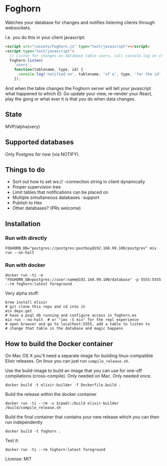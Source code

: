 # Foghorn

Watches your database for changes and notifies listening clients through websockets.

I.e. you do this in your client javascript:
```html
<script src="/assets/Foghorn.js" type="text/javascript"></script>
<script type="text/javascript">
  // Listen for changes on database table users, call console.log on changes
  Foghorn.listen(
    'users',
    function(tablename, type, id) {
      console.log('notified on', tablename, 'of a', type, 'for the id', id);
    });
```

And when the table changes the Foghorn server will tell your javascript what happened to which ID. Go update your view,
re-render your React, play the gong or what ever it is that you do when data changes.

## State

MVP/alpha(very)

## Supported databases

Only Postgres for now (via NOTIFY).

## Things to do

- Sort out how to set ws:// -connection string in client dynamically
- Proper supervision tree
- Limit tables that notifications can be placed on
- Multiple simultaneous databases -support
- Publish to Hex
- Other databases? (PRs welcome)


## Installation

### Run with directly
```
FOGHORN_DB="postgres://postgres:postboy@192.168.99.100/postgres" mix run --no-halt
```

### Run with docker
```
docker run -ti -e "FOGHORN_DB=postgres://user:name@192.168.99.100/database" -p 5555:5555 --rm foghorn:latest foreground
```

Very alpha stuff:

```
brew install elixir
# git clone this repo and cd into it
mix deps.get
# have a psql db running and configure access in foghorn.ex
mix run --no-halt  # or "iex -S mix" for the repl experience
# open browser and go to localhost:5555, add a table to listen to
# change that table in the database and magic happens
```

## How to build the Docker container

On Mac OS X you'll need a separate image for building linux-compatible Elixir releases. On linux you can just run `compile_release.sh`.

Use the build-image to build an image that you can use for one-off compilations (cross-compile). Only needed on Mac. Only needed once.
```
docker build -t elixir-builder -f Dockerfile.build .
```

Build the release within the docker container
```
docker run -ti --rm -v $(pwd):/build elixir-builder /build/compile_release.sh
```

Build the final container that contains your new release which you can then run independently
```
docker build -t foghorn .
```

Test it: 
```
docker run -ti --rm foghorn:latest foreground
```

License: MIT
